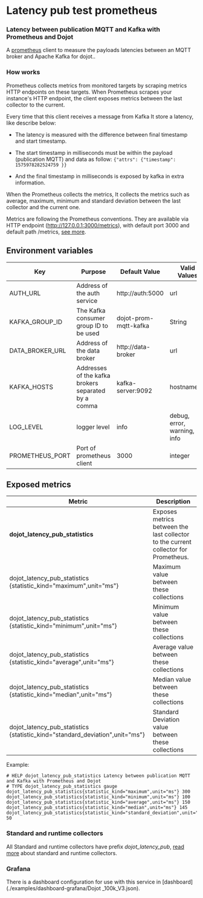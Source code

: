 # Latency pub test prometheus

### Latency between publication MQTT and Kafka with Prometheus and Dojot

A [prometheus](https://github.com/prometheus/prometheus) client to measure the payloads latencies between an MQTT broker and Apache Kafka for dojot..


### **How works**

Prometheus collects metrics from monitored targets by scraping metrics HTTP endpoints on these targets. When Prometheus scrapes your instance's HTTP endpoint, the client exposes metrics between the last collector to the current.

Every time that this client receives a message from Kafka It store a latency, like describe below:

 - The latency is measured with the difference between final timestamp and start timestamp.

 - The start timestamp in milliseconds must be within the  payload (publication MQTT) and data as follow: `{"attrs": {"timestamp": 1575978282524759 }}`

 - And the final timestamp in milliseconds is exposed by kafka in extra information.

When the Prometheus collects the metrics, It collects the metrics such as average, maximum, minimum and standard deviation between the last collector and the current one.

Metrics are following the Prometheus conventions. They are available via HTTP endpoint (http://127.0.0.1:3000/metrics), with default port 3000 and default path /metrics, [see more](https://prometheus.io/docs/instrumenting/clientlibs/).

## **Environment variables**

Key                      | Purpose                                                  | Default Value      | Valid Values |
------------------------ | -------------------------------------------------------- | ---------------    | -----------  |
AUTH_URL                 | Address of the auth service                              | http://auth:5000   | url          |
KAFKA_GROUP_ID           | The Kafka consumer group ID to be used                   | dojot-prom-mqtt-kafka  | String          |
DATA_BROKER_URL          | Address of the data broker                               | http://data-broker | url          |
KAFKA_HOSTS              | Addresses of the kafka brokers separated by a comma      | kafka-server:9092  | hostname/IP  |
LOG_LEVEL                | logger level                                             | info               | debug, error, warning, info  |
PROMETHEUS_PORT          | Port of prometheus client                                | 3000               | integer       |

## Exposed metrics

Metric                                                                |   Description
------                                                                | -----------
**dojot_latency_pub_statistics**                                          | Exposes metrics between the last collector to the current collector for Prometheus.
dojot_latency_pub_statistics {statistic_kind="maximum",unit="ms"}                   | Maximum value between these collections
dojot_latency_pub_statistics {statistic_kind="minimum",unit="ms"}                   | Minimum value between these collections
dojot_latency_pub_statistics {statistic_kind="average",unit="ms"}                   | Average value between these collections
dojot_latency_pub_statistics {statistic_kind="median",unit="ms"}                    | Median value between these collections
dojot_latency_pub_statistics {statistic_kind="standard_deviation",unit="ms"}        | Standard Deviation value between these collections

Example:

```
# HELP dojot_latency_pub_statistics Latency between publication MQTT and Kafka with Prometheus and Dojot
# TYPE dojot_latency_pub_statistics gauge
dojot_latency_pub_statistics{statistic_kind="maximum",unit="ms"} 300
dojot_latency_pub_statistics{statistic_kind="minimum",unit="ms"} 100
dojot_latency_pub_statistics{statistic_kind="average",unit="ms"} 150
dojot_latency_pub_statistics{statistic_kind="median",unit="ms"} 145
dojot_latency_pub_statistics{statistic_kind="standard_deviation",unit="ms"} 50
```

### Standard and runtime collectors

All Standard and runtime collectors have prefix *dojot_latency_pub*, [read more](https://prometheus.io/docs/instrumenting/writing_clientlibs/#standard-and-runtime-collectors) about standard and runtime collectors.

### Grafana

There is a dashboard configuration for use with this service in [dashboard](./examples/dashboard-grafana/Dojot _100k_V3.json).
